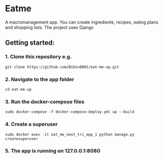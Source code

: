 <h1>Eatme</h1> 
<p>A macromanagement app. You can create ingredients, recipes, eating plans and shopping lists. The project uses Django</p>

<h2>Getting started:</h2>

<h3>1. Clone this repository e.g.</h3>

    git clone https://github.com/Bibin0001/eat-me-up.git

<h3>2. Navigate to the app folder</h3>
    
    cd eat-me-up

<h3>3. Run the docker-compose files</h3>

    sudo docker-compose -f docker-compose-deploy.yml up --build

<h3>4. Create a superuser</h3>

    sudo docker exec -it eat_me_next_tri_app_1 python manage.py createsuperuser
<h3>5. The app is running on 127.0.0.1:8080</h3>
  
